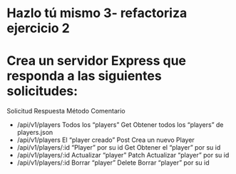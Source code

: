 # Hazlo tú mismo 3- refactoriza ejercicio 2
# Crea un servidor Express que responda a las siguientes solicitudes:

Solicitud Respuesta Método Comentario
- /api/v1/players Todos los “players” Get Obtener todos los “players” de players.json
- /api/v1/players El “player creado” Post Crea un nuevo Player
- /api/v1/players/:id “Player” por su id Get Obtener el “player” por su id
- /api/v1/players/:id Actualizar “player” Patch Actualizar “player” por su id
- /api/v1/players/:id Borrar “player” Delete Borrar “player” por su id
